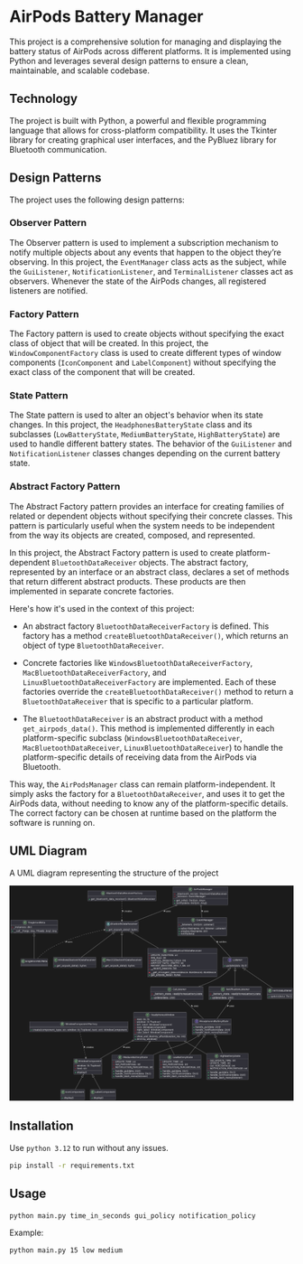 # AirPods Battery Manager

This project is a comprehensive solution for managing and displaying the battery status of AirPods across different platforms. It is implemented using Python and leverages several design patterns to ensure a clean, maintainable, and scalable codebase.

## Technology

The project is built with Python, a powerful and flexible programming language that allows for cross-platform compatibility. It uses the Tkinter library for creating graphical user interfaces, and the PyBluez library for Bluetooth communication.

## Design Patterns

The project uses the following design patterns:

### Observer Pattern

The Observer pattern is used to implement a subscription mechanism to notify multiple objects about any events that happen to the object they’re observing. In this project, the `EventManager` class acts as the subject, while the `GuiListener`, `NotificationListener`, and `TerminalListener` classes act as observers. Whenever the state of the AirPods changes, all registered listeners are notified.

### Factory Pattern

The Factory pattern is used to create objects without specifying the exact class of object that will be created. In this project, the `WindowComponentFactory` class is used to create different types of window components (`IconComponent` and `LabelComponent`) without specifying the exact class of the component that will be created.

### State Pattern

The State pattern is used to alter an object's behavior when its state changes. In this project, the `HeadphonesBatteryState` class and its subclasses (`LowBatteryState`, `MediumBatteryState`, `HighBatteryState`) are used to handle different battery states. The behavior of the `GuiListener` and `NotificationListener` classes changes depending on the current battery state.

### Abstract Factory Pattern

The Abstract Factory pattern provides an interface for creating families of related or dependent objects without specifying their concrete classes. This pattern is particularly useful when the system needs to be independent from the way its objects are created, composed, and represented.

In this project, the Abstract Factory pattern is used to create platform-dependent `BluetoothDataReceiver` objects. The abstract factory, represented by an interface or an abstract class, declares a set of methods that return different abstract products. These products are then implemented in separate concrete factories.

Here's how it's used in the context of this project:

- An abstract factory `BluetoothDataReceiverFactory` is defined. This factory has a method `createBluetoothDataReceiver()`, which returns an object of type `BluetoothDataReceiver`.

- Concrete factories like `WindowsBluetoothDataReceiverFactory`, `MacBluetoothDataReceiverFactory`, and `LinuxBluetoothDataReceiverFactory` are implemented. Each of these factories override the `createBluetoothDataReceiver()` method to return a `BluetoothDataReceiver` that is specific to a particular platform.

- The `BluetoothDataReceiver` is an abstract product with a method `get_airpods_data()`. This method is implemented differently in each platform-specific subclass (`WindowsBluetoothDataReceiver`, `MacBluetoothDataReceiver`, `LinuxBluetoothDataReceiver`) to handle the platform-specific details of receiving data from the AirPods via Bluetooth.

This way, the `AirPodsManager` class can remain platform-independent. It simply asks the factory for a `BluetoothDataReceiver`, and uses it to get the AirPods data, without needing to know any of the platform-specific details. The correct factory can be chosen at runtime based on the platform the software is running on.

## UML Diagram

A UML diagram representing the structure of the project

![UML Diagram](./screenshots/uml.png)

## Installation

Use ```python 3.12``` to run without any issues.

```bash
pip install -r requirements.txt
```

## Usage

```bash
python main.py time_in_seconds gui_policy notification_policy
```

Example:

```bash
python main.py 15 low medium
```
